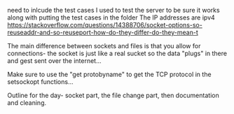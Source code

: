 need to inlcude the test cases I used to test the server to be sure it works along with putting the test cases in the folder
The IP addresses are ipv4
https://stackoverflow.com/questions/14388706/socket-options-so-reuseaddr-and-so-reuseport-how-do-they-differ-do-they-mean-t

The main difference between sockets and files is that you allow for connections- the socket is just like a real sucket so the data "plugs" in there and gest sent over the internet...

Make sure to use the "get protobyname" to get the TCP protocol in the setsockopt functions...

Outline for the day- socket part, the file change part, then documentation and cleaning.
<!-- 
git commit -m ""
git add *

git push

 -->
